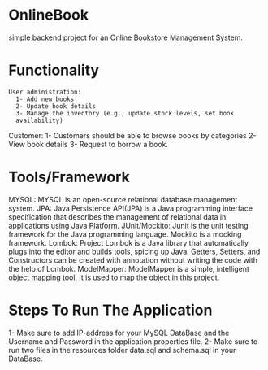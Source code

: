 # OnlineBook
simple backend project for an Online Bookstore Management System.
# Functionality
    User administration: 
      1- Add new books
      2- Update book details
      3- Manage the inventory (e.g., update stock levels, set book
      availability)

   Customer:
      1- Customers should be able to browse books by categories
      2- View book details
      3- Request to borrow a book.
      
# Tools/Framework
  MYSQL: MYSQL is an open-source relational database management system.
  JPA: Java Persistence API(JPA) is a Java programming interface specification that describes the management of relational data in applications using Java Platform.
  JUnit/Mockito: Junit is the unit testing framework for the Java programming language. Mockito is a mocking framework.
  Lombok: Project Lombok is a Java library that automatically plugs into the editor and builds tools, spicing up Java. Getters, Setters, and Constructors can be created with annotation    without writing the code with the help of Lombok.
  ModelMapper: ModelMapper is a simple, intelligent object mapping tool. It is used to map the object in this project.
      

# Steps To Run The Application
  1- Make sure to add IP-address for your MySQL DataBase and the Username and Password in the application properties file.
  2- Make sure to run two files in the resources folder data.sql and schema.sql in your DataBase.  
